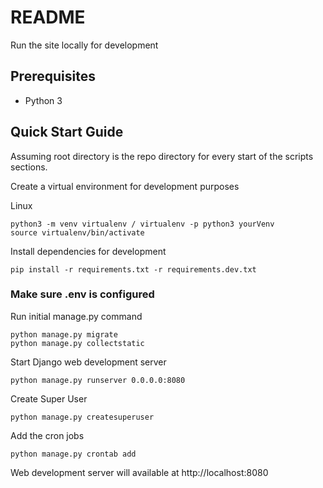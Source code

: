 # README

Run the site locally for development

## Prerequisites

- Python 3

## Quick Start Guide

Assuming root directory is the repo directory for every start of the scripts sections.

Create a virtual environment for development purposes

Linux
```shell script
python3 -m venv virtualenv / virtualenv -p python3 yourVenv
source virtualenv/bin/activate
```

Install dependencies for development

```shell script
pip install -r requirements.txt -r requirements.dev.txt
```

### Make sure .env is configured

Run initial manage.py command

```shell script
python manage.py migrate
python manage.py collectstatic
```

Start Django web development server

```shell script
python manage.py runserver 0.0.0.0:8080
```

Create Super User

``` shell script
python manage.py createsuperuser
```

Add the cron jobs
``` shell script
python manage.py crontab add
```

Web development server will available at http://localhost:8080
